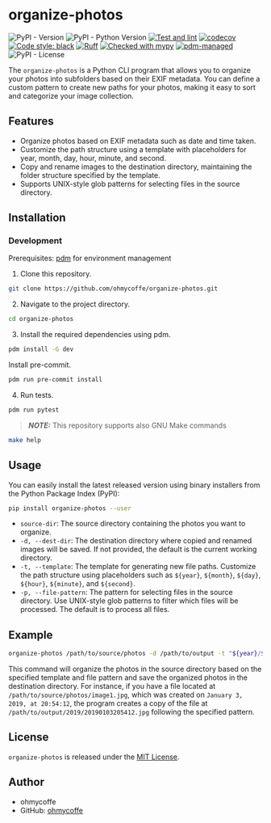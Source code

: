 # organize-photos

![PyPI - Version](https://img.shields.io/pypi/v/organize-photos)
![PyPI - Python Version](https://img.shields.io/pypi/pyversions/organize-photos)
[![Test and lint](https://github.com/ohmycoffe/organize-photos/actions/workflows/test.yaml/badge.svg?branch=main)](https://github.com/ohmycoffe/organize-photos/actions/workflows/test.yaml?query=branch%3Amain)
[![codecov](https://codecov.io/gh/ohmycoffe/organize-photos/graph/badge.svg?token=PAN0F7B4E8)](https://codecov.io/gh/ohmycoffe/organize-photos)
[![Code style: black](https://img.shields.io/badge/code%20style-black-000000.svg)](https://github.com/psf/black)
[![Ruff](https://img.shields.io/endpoint?url=https://raw.githubusercontent.com/astral-sh/ruff/main/assets/badge/v2.json)](https://github.com/astral-sh/ruff)
[![Checked with mypy](https://www.mypy-lang.org/static/mypy_badge.svg)](https://mypy-lang.org/)
[![pdm-managed](https://img.shields.io/badge/pdm-managed-blueviolet)](https://pdm.fming.dev)
![PyPI - License](https://img.shields.io/pypi/l/organize-photos)

The `organize-photos` is a Python CLI program that allows you to organize your photos into subfolders based on their EXIF metadata. You can define a custom pattern to create new paths for your photos, making it easy to sort and categorize your image collection.

## Features

- Organize photos based on EXIF metadata such as date and time taken.
- Customize the path structure using a template with placeholders for year, month, day, hour, minute, and second.
- Copy and rename images to the destination directory, maintaining the folder structure specified by the template.
- Supports UNIX-style glob patterns for selecting files in the source directory.

## Installation

### Development
Prerequisites: [pdm](https://pdm.fming.dev/latest/) for environment management 
1. Clone this repository.

```bash
git clone https://github.com/ohmycoffe/organize-photos.git
```

2. Navigate to the project directory.

```bash
cd organize-photos
```

3. Install the required dependencies using pdm.

```bash
pdm install -G dev
```
Install pre-commit.
```bash
pdm run pre-commit install
```

4. Run tests.

```bash
pdm run pytest
```
> **_NOTE:_**  This repository supports also GNU Make commands
```bash
make help
```

## Usage

You can easily install the latest released version using binary installers from the Python Package Index (PyPI):

```sh
pip install organize-photos --user
```

- `source-dir`: The source directory containing the photos you want to organize.
- `-d, --dest-dir`: The destination directory where copied and renamed images will be saved. If not provided, the default is the current working directory.
- `-t, --template`: The template for generating new file paths. Customize the path structure using placeholders such as `${year}`, `${month}`, `${day}`, `${hour}`, `${minute}`, and `${second}`.
- `-p, --file-pattern`: The pattern for selecting files in the source directory. Use UNIX-style glob patterns to filter which files will be processed. The default is to process all files.

## Example

```bash
organize-photos /path/to/source/photos -d /path/to/output -t "${year}/${year}${month}${day}${hour}${minute}${second}"
```

This command will organize the photos in the source directory based on the specified template and file pattern and save the organized photos in the destination directory.
For instance, if you have a file located at `/path/to/source/photos/image1.jpg`, which was created on `January 3, 2019, at 20:54:12`, the program creates a copy of the file at `/path/to/output/2019/20190103205412.jpg` following the specified pattern.

## License

`organize-photos` is released under the [MIT License](LICENSE).

## Author

- ohmycoffe
- GitHub: [ohmycoffe](https://github.com/ohmycoffe)
